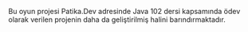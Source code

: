 Bu oyun projesi Patika.Dev adresinde Java 102 dersi kapsamında ödev olarak verilen projenin daha da geliştirilmiş halini barındırmaktadır.
